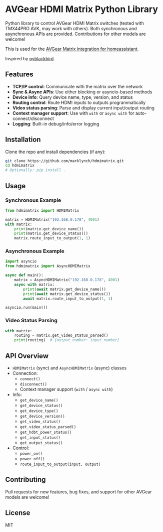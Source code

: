 
# AVGear HDMI Matrix Python Library

Python library to control AVGear HDMI Matrix switches (tested with TMX44PRO AVK, may work with others). Both synchronous and asynchronous APIs are provided. Contributions for other models are welcome!

This is used for the [AVGear Matrix integration for homeassistant](https://github.com/marklynch/hass-avgear-matrix).

Inspired by [pyblackbird](https://github.com/koolsb/pyblackbird/).

## Features

- **TCP/IP control**: Communicate with the matrix over the network
- **Sync & Async APIs**: Use either blocking or asyncio-based methods
- **Device info**: Query device name, type, version, and status
- **Routing control**: Route HDMI inputs to outputs programmatically
- **Video status parsing**: Parse and display current input/output routing
- **Context manager support**: Use with `with` or `async with` for auto-connect/disconnect
- **Logging**: Built-in debug/info/error logging

## Installation

Clone the repo and install dependencies (if any):

```bash
git clone https://github.com/marklynch/hdmimatrix.git
cd hdmimatrix
# Optionally: pip install .
```

## Usage

### Synchronous Example

```python
from hdmimatrix import HDMIMatrix

matrix = HDMIMatrix("192.168.0.178", 4001)
with matrix:
    print(matrix.get_device_name())
    print(matrix.get_device_status())
    matrix.route_input_to_output(1, 1)
```

### Asynchronous Example

```python
import asyncio
from hdmimatrix import AsyncHDMIMatrix

async def main():
    matrix = AsyncHDMIMatrix("192.168.0.178", 4001)
    async with matrix:
        print(await matrix.get_device_name())
        print(await matrix.get_device_status())
        await matrix.route_input_to_output(1, 1)

asyncio.run(main())
```

### Video Status Parsing

```python
with matrix:
    routing = matrix.get_video_status_parsed()
    print(routing)  # {output_number: input_number}
```

## API Overview

- `HDMIMatrix` (sync) and `AsyncHDMIMatrix` (async) classes
- Connection:
  - `connect()`
  - `disconnect()`
  - Context manager support (`with` / `async with`)
- Info:
  - `get_device_name()`
  - `get_device_status()`
  - `get_device_type()`
  - `get_device_version()`
  - `get_video_status()`
  - `get_video_status_parsed()`
  - `get_hdbt_power_status()`
  - `get_input_status()`
  - `get_output_status()`
- Control:
  - `power_on()`
  - `power_off()`
  - `route_input_to_output(input, output)`

## Contributing

Pull requests for new features, bug fixes, and support for other AVGear models are welcome!

## License

MIT
